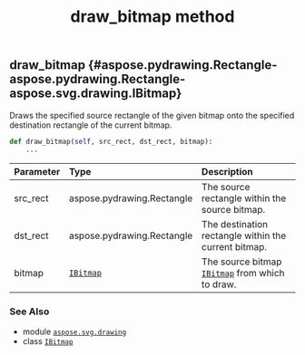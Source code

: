 ﻿---
title: draw_bitmap method
second_title: Aspose.SVG for Python via .NET API References
description: 
type: docs
weight: 30
url: /python-net/aspose.svg.drawing/ibitmap/draw_bitmap/
is_root: false
---

## draw_bitmap {#aspose.pydrawing.Rectangle-aspose.pydrawing.Rectangle-aspose.svg.drawing.IBitmap}

Draws the specified source rectangle of the given bitmap onto the specified destination rectangle of the current bitmap.



```python
def draw_bitmap(self, src_rect, dst_rect, bitmap):
    ...
```


| Parameter | Type | Description |
| :- | :- | :- |
| src_rect | aspose.pydrawing.Rectangle | The source rectangle within the source bitmap. |
| dst_rect | aspose.pydrawing.Rectangle | The destination rectangle within the current bitmap. |
| bitmap | [`IBitmap`](/svg/python-net/aspose.svg.drawing/ibitmap) | The source bitmap [`IBitmap`](/svg/python-net/aspose.svg.drawing/ibitmap) from which to draw. |



### See Also
* module [`aspose.svg.drawing`](../../)
* class [`IBitmap`](/svg/python-net/aspose.svg.drawing/ibitmap)
